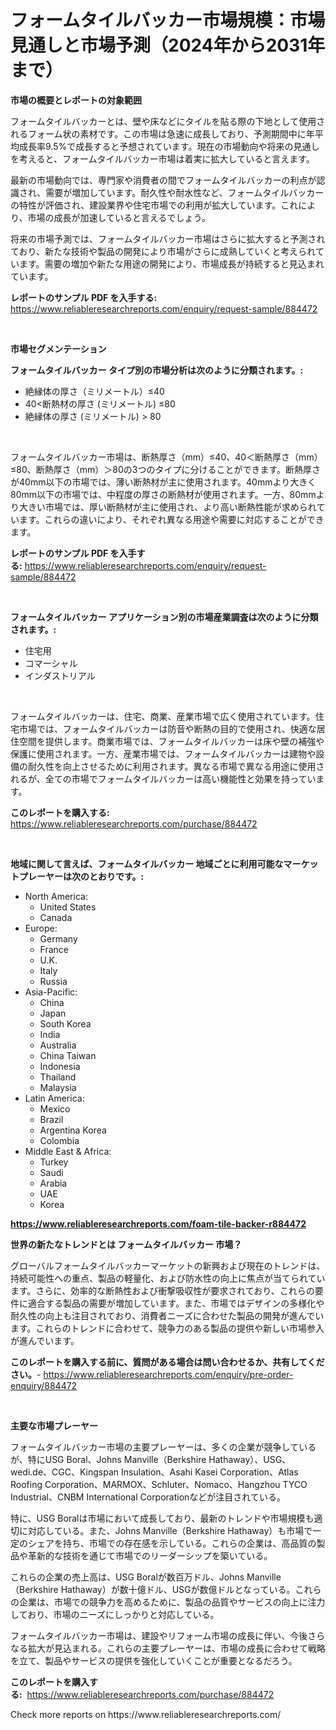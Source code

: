 <p><h1>フォームタイルバッカー市場規模：市場見通しと市場予測（2024年から2031年まで）</h1></p><p><strong>市場の概要とレポートの対象範囲</strong></p>
<p><p>フォームタイルバッカーとは、壁や床などにタイルを貼る際の下地として使用されるフォーム状の素材です。この市場は急速に成長しており、予測期間中に年平均成長率9.5%で成長すると予想されています。現在の市場動向や将来の見通しを考えると、フォームタイルバッカー市場は着実に拡大していると言えます。</p><p>最新の市場動向では、専門家や消費者の間でフォームタイルバッカーの利点が認識され、需要が増加しています。耐久性や耐水性など、フォームタイルバッカーの特性が評価され、建設業界や住宅市場での利用が拡大しています。これにより、市場の成長が加速していると言えるでしょう。</p><p>将来の市場予測では、フォームタイルバッカー市場はさらに拡大すると予測されており、新たな技術や製品の開発により市場がさらに成熟していくと考えられています。需要の増加や新たな用途の開発により、市場成長が持続すると見込まれています。</p></p>
<p><strong>レポートのサンプル PDF を入手する:</strong> <a href="https://www.reliableresearchreports.com/enquiry/request-sample/884472">https://www.reliableresearchreports.com/enquiry/request-sample/884472</a></p>
<p>&nbsp;</p>
<p><strong>市場セグメンテーション</strong></p>
<p><strong>フォームタイルバッカー タイプ別の市場分析は次のように分類されます。:</strong></p>
<p><ul><li>絶縁体の厚さ（ミリメートル）≤40</li><li>40<断熱材の厚さ (ミリメートル) ≤80</li><li>絶縁体の厚さ (ミリメートル) > 80</li></ul></p>
<p>&nbsp;</p>
<p><p>フォームタイルバッカー市場は、断熱厚さ（mm）≤40、40＜断熱厚さ（mm）≤80、断熱厚さ（mm）＞80の3つのタイプに分けることができます。断熱厚さが40mm以下の市場では、薄い断熱材が主に使用されます。40mmより大きく80mm以下の市場では、中程度の厚さの断熱材が使用されます。一方、80mmより大きい市場では、厚い断熱材が主に使用され、より高い断熱性能が求められています。これらの違いにより、それぞれ異なる用途や需要に対応することができます。</p></p>
<p><strong>レポートのサンプル PDF を入手する:</strong>&nbsp;<a href="https://www.reliableresearchreports.com/enquiry/request-sample/884472">https://www.reliableresearchreports.com/enquiry/request-sample/884472</a></p>
<p>&nbsp;</p>
<p><strong> フォームタイルバッカー アプリケーション別の市場産業調査は次のように分類されます。:</strong></p>
<p><ul><li>住宅用</li><li>コマーシャル</li><li>インダストリアル</li></ul></p>
<p>&nbsp;</p>
<p><p>フォームタイルバッカーは、住宅、商業、産業市場で広く使用されています。住宅市場では、フォームタイルバッカーは防音や断熱の目的で使用され、快適な居住空間を提供します。商業市場では、フォームタイルバッカーは床や壁の補強や保護に使用されます。一方、産業市場では、フォームタイルバッカーは建物や設備の耐久性を向上させるために利用されます。異なる市場で異なる用途に使用されるが、全ての市場でフォームタイルバッカーは高い機能性と効果を持っています。</p></p>
<p><strong>このレポートを購入する:</strong>&nbsp; <a href="https://www.reliableresearchreports.com/purchase/884472">https://www.reliableresearchreports.com/purchase/884472</a></p>
<p>&nbsp;</p>
<p><strong>地域に関して言えば、フォームタイルバッカー 地域ごとに利用可能なマーケットプレーヤーは次のとおりです。:</strong></p>
<p><ul>
    <li>
        North America:
        <ul>
            <li>United States</li>
            <li>Canada</li>
        </ul>
    </li>
    <li>
        Europe:
        <ul>
            <li>Germany</li>
            <li>France</li>
            <li>U.K.</li>
            <li>Italy</li>
            <li>Russia</li>
        </ul>
    </li>
    <li>
        Asia-Pacific:
        <ul>
            <li>China</li>
            <li>Japan</li>
            <li>South Korea</li>
            <li>India</li>
            <li>Australia</li>
            <li>China Taiwan</li>
            <li>Indonesia</li>
            <li>Thailand</li>
            <li>Malaysia</li>
        </ul>
    </li>
    <li>
        Latin America:
        <ul>
            <li>Mexico</li>
            <li>Brazil</li>
            <li>Argentina Korea</li>
            <li>Colombia</li>
        </ul>
    </li>
    <li>
        Middle East & Africa:
        <ul>
            <li>Turkey</li>
            <li>Saudi</li>
            <li>Arabia</li>
            <li>UAE</li>
            <li>Korea</li>
        </ul>
    </li>
    </ul></p>
<p><strong><a href="https://www.reliableresearchreports.com/foam-tile-backer-r884472">https://www.reliableresearchreports.com/foam-tile-backer-r884472</a></strong>&nbsp;</p>
<p><strong>世界の新たなトレンドとは フォームタイルバッカー 市場？</strong></p>
<p><p>グローバルフォームタイルバッカーマーケットの新興および現在のトレンドは、持続可能性への重点、製品の軽量化、および防水性の向上に焦点が当てられています。さらに、効率的な断熱性および衝撃吸収性が要求されており、これらの要件に適合する製品の需要が増加しています。また、市場ではデザインの多様化や耐久性の向上も注目されており、消費者ニーズに合わせた製品の開発が進んでいます。これらのトレンドに合わせて、競争力のある製品の提供や新しい市場参入が進んでいます。</p></p>
<p><strong>このレポートを購入する前に、質問がある場合は問い合わせるか、共有してください。</strong>- <a href="https://www.reliableresearchreports.com/enquiry/pre-order-enquiry/884472">https://www.reliableresearchreports.com/enquiry/pre-order-enquiry/884472</a></p>
<p>&nbsp;</p>
<p><strong>主要な市場プレーヤー</strong></p>
<p><p>フォームタイルバッカー市場の主要プレーヤーは、多くの企業が競争しているが、特にUSG Boral、Johns Manville（Berkshire Hathaway）、USG、wedi.de、CGC、Kingspan Insulation、Asahi Kasei Corporation、Atlas Roofing Corporation、MARMOX、Schluter、Nomaco、Hangzhou TYCO Industrial、CNBM International Corporationなどが注目されている。</p><p>特に、USG Boralは市場において成長しており、最新のトレンドや市場規模も適切に対応している。また、Johns Manville（Berkshire Hathaway）も市場で一定のシェアを持ち、市場での存在感を示している。これらの企業は、高品質の製品や革新的な技術を通じて市場でのリーダーシップを築いている。</p><p>これらの企業の売上高は、USG Boralが数百万ドル、Johns Manville（Berkshire Hathaway）が数十億ドル、USGが数億ドルとなっている。これらの企業は、市場での競争力を高めるために、製品の品質やサービスの向上に注力しており、市場のニーズにしっかりと対応している。</p><p>フォームタイルバッカー市場は、建設やリフォーム市場の成長に伴い、今後さらなる拡大が見込まれる。これらの主要プレーヤーは、市場の成長に合わせて戦略を立て、製品やサービスの提供を強化していくことが重要となるだろう。</p></p>
<p><strong>このレポートを購入する:</strong>&nbsp;&nbsp;<a href="https://www.reliableresearchreports.com/purchase/884472">https://www.reliableresearchreports.com/purchase/884472</a></p>
<p>Check more reports on https://www.reliableresearchreports.com/</p>